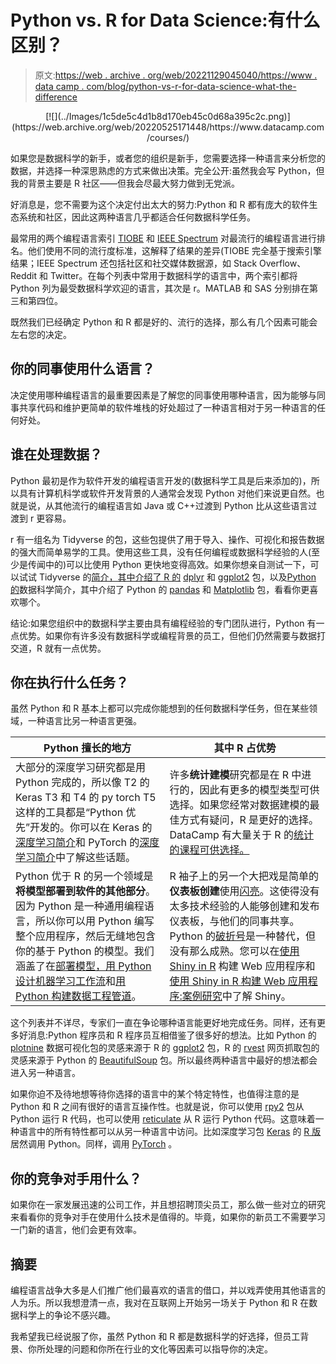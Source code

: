 # Python vs. R for Data Science:有什么区别？

> 原文:[https://web . archive . org/web/20221129045040/https://www . data camp . com/blog/python-vs-r-for-data-science-what-the-difference](https://web.archive.org/web/20221129045040/https://www.datacamp.com/blog/python-vs-r-for-data-science-whats-the-difference)

<center>[![](../Images/1c5de5c4d1b8d170eb45c0d68a395c2c.png)](https://web.archive.org/web/20220525171448/https://www.datacamp.com/courses/)</center>

如果您是数据科学的新手，或者您的组织是新手，您需要选择一种语言来分析您的数据，并选择一种深思熟虑的方式来做出决策。完全公开:虽然我会写 Python，但我的背景主要是 R 社区——但我会尽最大努力做到无党派。

好消息是，您不需要为这个决定付出太大的努力:Python 和 R 都有庞大的软件生态系统和社区，因此这两种语言几乎都适合任何数据科学任务。

最常用的两个编程语言索引 [TIOBE](https://web.archive.org/web/20220525171448/https://www.tiobe.com/tiobe-index) 和 [IEEE Spectrum](https://web.archive.org/web/20220525171448/https://spectrum.ieee.org/computing/software/the-top-programming-languages-2019) 对最流行的编程语言进行排名。他们使用不同的流行度标准，这解释了结果的差异(TIOBE 完全基于搜索引擎结果；IEEE Spectrum 还包括社区和社交媒体数据源，如 Stack Overflow、Reddit 和 Twitter。在每个列表中常用于数据科学的语言中，两个索引都将 Python 列为最受数据科学欢迎的语言，其次是 r。MATLAB 和 SAS 分别排在第三和第四位。

既然我们已经确定 Python 和 R 都是好的、流行的选择，那么有几个因素可能会左右您的决定。

## 你的同事使用什么语言？

决定使用哪种编程语言的最重要因素是了解您的同事使用哪种语言，因为能够与同事共享代码和维护更简单的软件堆栈的好处超过了一种语言相对于另一种语言的任何好处。

## 谁在处理数据？

Python 最初是作为软件开发的编程语言开发的(数据科学工具是后来添加的)，所以具有计算机科学或软件开发背景的人通常会发现 Python 对他们来说更自然。也就是说，从其他流行的编程语言如 Java 或 C++过渡到 Python 比从这些语言过渡到 r 更容易。

r 有一组名为 Tidyverse 的包，这些包提供了用于导入、操作、可视化和报告数据的强大而简单易学的工具。使用这些工具，没有任何编程或数据科学经验的人(至少是传闻中的)可以比使用 Python 更快地变得高效。如果你想亲自测试一下，可以试试 Tidyverse 的[简介，其中介绍了 R 的](https://web.archive.org/web/20220525171448/https://www.datacamp.com/courses/introduction-to-the-tidyverse) [dplyr](https://web.archive.org/web/20220525171448/https://dplyr.tidyverse.org/) 和 [ggplot2](https://web.archive.org/web/20220525171448/https://ggplot2.tidyverse.org/) 包，以及[Python 的](https://web.archive.org/web/20220525171448/https://www.datacamp.com/courses/introduction-to-data-science-in-python)数据科学简介，其中介绍了 Python 的 [pandas](https://web.archive.org/web/20220525171448/https://pandas.pydata.org/) 和 [Matplotlib](https://web.archive.org/web/20220525171448/https://matplotlib.org/) 包，看看你更喜欢哪个。

结论:如果您组织中的数据科学主要由具有编程经验的专门团队进行，Python 有一点优势。如果你有许多没有数据科学或编程背景的员工，但他们仍然需要与数据打交道，R 就有一点优势。

## 你在执行什么任务？

虽然 Python 和 R 基本上都可以完成你能想到的任何数据科学任务，但在某些领域，一种语言比另一种语言更强。

| Python 擅长的地方 | 其中 R 占优势 |
| --- | --- |
| 大部分的深度学习研究都是用 Python 完成的，所以像 T2 的 Keras T3 和 T4 的 py torch T5 这样的工具都是“Python 优先”开发的。你可以在 Keras 的[深度学习简介](https://web.archive.org/web/20220525171448/https://www.datacamp.com/courses/deep-learning-with-keras-in-python)和 PyTorch 的[深度学习简介](https://web.archive.org/web/20220525171448/https://www.datacamp.com/courses/deep-learning-with-pytorch)中了解这些话题。 | 许多**统计建模**研究都是在 R 中进行的，因此有更多的模型类型可供选择。如果您经常对数据建模的最佳方式有疑问，R 是更好的选择。DataCamp 有大量关于 R 的[统计的课程可供选择。](https://web.archive.org/web/20220525171448/https://www.datacamp.com/search?facets%5Btechnology%5D%5B%5D=r&facets%5Btopic%5D%5B%5D=Probability+%26+Statistics) |
| Python 优于 R 的另一个领域是**将模型部署到软件的其他部分**。因为 Python 是一种通用编程语言，所以你可以用 Python 编写整个应用程序，然后无缝地包含你的基于 Python 的模型。我们涵盖了在[部署模型，用 Python 设计机器学习工作流](https://web.archive.org/web/20220525171448/https://www.datacamp.com/courses/designing-machine-learning-workflows-in-python)和[用 Python 构建数据工程管道](https://web.archive.org/web/20220525171448/https://www.datacamp.com/courses/building-data-engineering-pipelines-in-python)。 | R 袖子上的另一个大把戏是简单的**仪表板创建**使用[闪亮](https://web.archive.org/web/20220525171448/https://shiny.rstudio.com/)。这使得没有太多技术经验的人能够创建和发布仪表板，与他们的同事共享。Python 的[破折号](https://web.archive.org/web/20220525171448/https://plot.ly/dash/)是一种替代，但没有那么成熟。您可以在[使用 Shiny in R](https://web.archive.org/web/20220525171448/https://www.datacamp.com/courses/building-web-applications-with-shiny-in-r) 构建 Web 应用程序和[使用 Shiny in R 构建 Web 应用程序:案例研究](https://web.archive.org/web/20220525171448/https://www.datacamp.com/courses/building-web-applications-in-r-with-shiny-case-studies)中了解 Shiny。 |

这个列表并不详尽，专家们一直在争论哪种语言能更好地完成任务。同样，还有更多好消息:Python 程序员和 R 程序员互相借鉴了很多好的想法。比如 Python 的 [plotnine](https://web.archive.org/web/20220525171448/https://plotnine.readthedocs.io/en/stable/) 数据可视化包的灵感来源于 R 的 [ggplot2](https://web.archive.org/web/20220525171448/https://ggplot2.tidyverse.org/) 包，R 的 [rvest](https://web.archive.org/web/20220525171448/https://rvest.tidyverse.org/) 网页抓取包的灵感来源于 Python 的 [BeautifulSoup](https://web.archive.org/web/20220525171448/https://www.crummy.com/software/BeautifulSoup/) 包。所以最终两种语言中最好的想法都会进入另一种语言。

如果你迫不及待地想等待你选择的语言中的某个特定特性，也值得注意的是 Python 和 R 之间有很好的语言互操作性。也就是说，你可以使用 [rpy2](https://web.archive.org/web/20220525171448/https://rpy2.bitbucket.io/) 包从 Python 运行 R 代码，也可以使用 [reticulate](https://web.archive.org/web/20220525171448/https://rstudio.github.io/reticulate/) 从 R 运行 Python 代码。这意味着一种语言中的所有特性都可以从另一种语言中访问。比如深度学习包 [Keras](https://web.archive.org/web/20220525171448/https://keras.io/) 的 [R 版](https://web.archive.org/web/20220525171448/https://keras.rstudio.com/)居然调用 Python。同样，调用 [PyTorch](https://web.archive.org/web/20220525171448/https://pytorch.org/) 。

## 你的竞争对手用什么？

如果你在一家发展迅速的公司工作，并且想招聘顶尖员工，那么做一些对立的研究来看看你的竞争对手在使用什么技术是值得的。毕竟，如果你的新员工不需要学习一门新的语言，他们会更有效率。

## 摘要

编程语言战争大多是人们推广他们最喜欢的语言的借口，并以戏弄使用其他语言的人为乐。所以我想澄清一点，我对在互联网上开始另一场关于 Python 和 R 在数据科学上的争论不感兴趣。

我希望我已经说服了你，虽然 Python 和 R 都是数据科学的好选择，但员工背景、你所处理的问题和你所在行业的文化等因素可以指导你的决定。